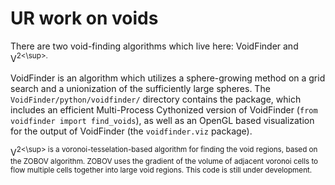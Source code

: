 # UR work on voids

There are two void-finding algorithms which live here: VoidFinder and V<sup>2<\sup>.

VoidFinder is an algorithm which utilizes a sphere-growing method on a grid search and a unionization of the sufficiently large spheres.  The `VoidFinder/python/voidfinder/` directory contains the package, which includes an efficient Multi-Process Cythonized version of VoidFinder (`from voidfinder import find_voids`), as well as an OpenGL based visualization for the output of VoidFinder (the `voidfinder.viz` package).

V<sup>2<\sup> is a voronoi-tesselation-based algorithm for finding the void regions, based on the ZOBOV algorithm.  ZOBOV uses the gradient of the volume of adjacent voronoi cells to flow multiple cells together into large void regions.  This code is still under development.


